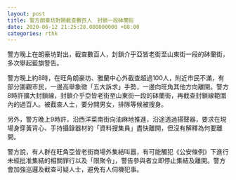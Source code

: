```yaml
---
layout: post
title: 警方朗豪坊對開截查數百人　封鎖一段砵蘭街
date: 2020-06-12 21:25:28.000000000 +08:00
categories: rthk
---
```


警方晚上在朗豪坊對出，截查數百人，封鎖介乎亞皆老街至山東街一段的砵蘭街，多次舉起藍旗警告。

警方晚上約8時，在旺角朗豪坊、雅蘭中心外截查超過100人，附近市民不滿，有部分圍觀市民，一邊高舉象徵「五大訴求」手勢，一邊向旺角其他方向離開。警方8時許擴大封鎖線，封鎖介乎亞皆老街至山東街一段的砵蘭街，再截查封鎖線範圍內的過百人。被截查人士，要分開男女，排隊等候被搜身。

另外，警方晚上9時許，沿西洋菜南街向油麻地推進，沿途透過揚聲器，要求在現場身穿黃背心、手持攝錄器材的「資料搜集員」盡快離開，但沒有解釋為何要離開。

警方說，有人群在旺角亞皆老街商場外集結叫囂，有可能觸犯《公安條例》下進行未經批准集結的相關罪行以及「限聚令」，警告參與者立即停止集結及離開。警方會加強巡邏及截查可疑人士，避免有人伺機犯事。

